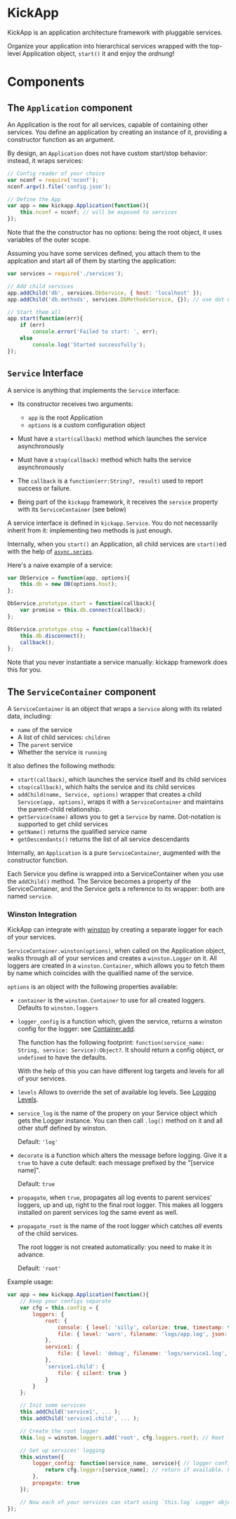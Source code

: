 KickApp
=======

KickApp is an application architecture framework with pluggable services.

Organize your application into hierarchical services wrapped
with the top-level Application object, `start()` it and enjoy the *ordnung*!



Components
==========

The `Application` component
---------------------------

An Application is the root for all services, capable of containing other services.
You define an application by creating an instance of it, providing a constructor function as an argument.

By design, an `Application` does not have custom start/stop behavior: instead, it wraps services:

```js
// Config reader of your choice
var nconf = require('nconf');
nconf.argv().file('config.json');

// Define the App
var app = new kickapp.Application(function(){
    this.nconf = nconf; // will be exposed to services
});
```

Note that the the constructor has no options: being the root object, it uses variables of the outer scope.

Assuming you have some services defined, you attach them to the applcation and start all of them by starting the application:

```js
var services = require('./services');

// Add child services
app.addChild('db', services.DbService, { host: 'localhost' });
app.addChild('db.methods', services.DbMethodsService, {}); // use dot notation for hierarchical services

// Start them all
app.start(function(err){
    if (err)
        console.error('Failed to start: ', err);
    else
        console.log('Started successfully');
});
```



`Service` Interface
-------------------

A service is anything that implements the `Service` interface:

* Its constructor receives two arguments:

    * `app` is the root Application
    * `options` is a custom configuration object

* Must have a `start(callback)` method which launches the service asynchronously
* Must have a `stop(callback)` method which halts the service asynchronously
* The `callback` is a `function(err:String?, result)` used to report success or failure.
* Being part of the `kickapp` framework, it receives the `service` property with its `ServiceContainer` (see below)

A service interface is defined in `kickapp.Service`. You do not necessarily inherit from it:
implementing two methods is just enough.

Internally, when you `start()` an Application, all child services are `start()`ed with the help of
[`async.series`](https://github.com/caolan/async).

Here's a naive example of a service:

```js
var DbService = function(app, options){
    this.db = new DB(options.host);
};

DbService.prototype.start = function(callback){
    var promise = this.db.connect(callback);
};

DbService.prototype.stop = function(callback){
    this.db.disconnect();
    callback();
};
```

Note that you never instantiate a service manually: kickapp framework does this for you.



The `ServiceContainer` component
--------------------------------

A `ServiceContainer` is an object that wraps a `Service` along with its related data, including:

* `name` of the service
* A list of child services: `children`
* The `parent` service
* Whether the service is `running`

It also defines the following methods:

* `start(callback)`, which launches the service itself and its child services
* `stop(callback)`, which halts the service and its child services
* `addChild(name, Service, options)` wrapper that creates a child `Service(app, options)`, wraps it with a
`ServiceContainer` and maintains the parent-child relationship.
* `getService(name)` allows you to get a `Service` by name. Dot-notation is supported to get child services
* `getName()` returns the qualified service name
* `getDescendants()` returns the list of all service descendants

Internally, an `Application` is a pure `ServiceContainer`, augmented with the constructor function.

Each Service you define is wrapped into a ServiceContainer when you use the `addChild()` method. The Service becomes
a property of the ServiceContainer, and the Service gets a reference to its wrapper: both are named `service`.


### Winston Integration
KickApp can integrate with [winston](https://github.com/flatiron/winston) by creating a separate logger for each
of your services.

`ServiceContainer.winston(options)`, when called on the Application object, walks through all of your services and
creates a `winston.Logger` on it. All loggers are created in a `winston.Container`, which allows you to fetch them
by name which coincides with the qualified name of the service.

`options` is an object with the following properties available:

* `container` is the `winston.Container` to use for all created loggers. Defaults to `winston.loggers`
* `logger_config` is a function which, given the service, returns a winston config for the logger:
    see [Container.add](https://github.com/flatiron/winston#working-with-multiple-loggers-in-winston).

    The function has the following footprint: `function(service_name: String, service: Service):Object?`.
    It should return a config object, or `undefined` to have the defaults.

    With the help of this you can have different log targets and levels for all of your services.
* `levels` Allows to override the set of available log levels.
    See [Logging Levels](https://github.com/flatiron/winston#logging-levels).
* `service_log` is the name of the propery on your Service object which gets the Logger instance.
    You can then call `.log()` method on it and all other stuff defined by winston.

    Default: `'log'`
* `decorate` is a function which alters the message before logging.
    Give it a `true` to have a cute default: each message prefixed by the "[service name]".

    Default: `true`
* `propagate`, when `true`, propagates all log events to parent services' loggers, up and up,
    right to the final root logger. This makes all loggers installed on parent services log the same event as well.
* `propagate_root` is the name of the root logger which catches _all_ events of the child services.

    The root logger is not created automatically: you need to make it in advance.

    Default: `'root'`

Example usage:

```js
var app = new kickapp.Application(function(){
    // Keep your configs separate
    var cfg = this.config = {
        loggers: {
            root: {
                console: { level: 'silly', colorize: true, timestamp: true }, // only root logger prints to console
                file: { level: 'warn', filename: 'logs/app.log', json: false }
            },
            service1: {
                file: { level: 'debug', filename: 'logs/service1.log', json: false }
            },
            'service1.child': {
                file: { silent: true }
            }
        }
    };

    // Init some services
    this.addChild('service1', ... );
    this.addChild('service1.child', ... );

    // Create the root logger
    this.log = winston.loggers.add('root', cfg.loggers.root); // Root logger for propagation

    // Set up services' logging
    this.winston({
        logger_config: function(service_name, service){ // logger configurator
            return cfg.loggers[service_name]; // return if available. Falsy value will pick defaults instead
        },
        propagate: true
    });

    // Now each of your services can start using `this.log` Logger object
});
```
